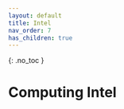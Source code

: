 ```yaml
---
layout: default
title: Intel
nav_order: 7
has_children: true
---
```


{: .no_toc }

# Computing Intel
